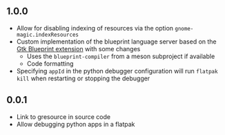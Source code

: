 ## 1.0.0

- Allow for disabling indexing of resources via the option `gnome-magic.indexResources`
- Custom implementation of the blueprint language server based on the [Gtk Blueprint extension](https://marketplace.visualstudio.com/items?itemName=bodil.blueprint-gtk) with some changes
    - Uses the `blueprint-compiler` from a meson subproject if available
    - Code formatting
- Specifying `appId` in the python debugger configuration will run  `flatpak kill` when restarting or stopping the debugger

## 0.0.1

- Link to gresource in source code
- Allow debugging python apps in a flatpak

